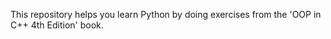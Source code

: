 
This repository helps you learn Python by doing exercises from the 'OOP in C++ 4th Edition' book.

